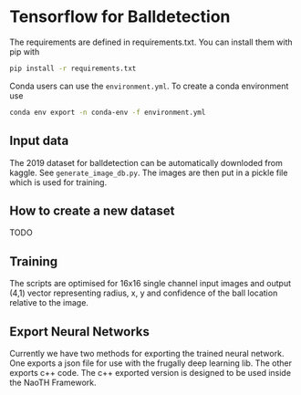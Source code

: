 # Tensorflow for Balldetection
The requirements are defined in requirements.txt. You can install them with pip with 

```sh
pip install -r requirements.txt
``` 

Conda users can use the `environment.yml`. To create a conda environment use 

```sh
conda env export -n conda-env -f environment.yml
```

## Input data
The 2019 dataset for balldetection can be automatically downloded from kaggle. See `generate_image_db.py`. The images are
then put in a pickle file which is used for training.

## How to create a new dataset
TODO

## Training
The scripts are optimised for 16x16 single channel input images and output (4,1) vector representing
radius, x, y and confidence of the ball location relative to the image.

## Export Neural Networks
Currently we have two methods for exporting the trained neural network. One exports a json file for 
use with the frugally deep learning lib. The other exports c++ code. The c++ exported version is
designed to be used inside the NaoTH Framework. 